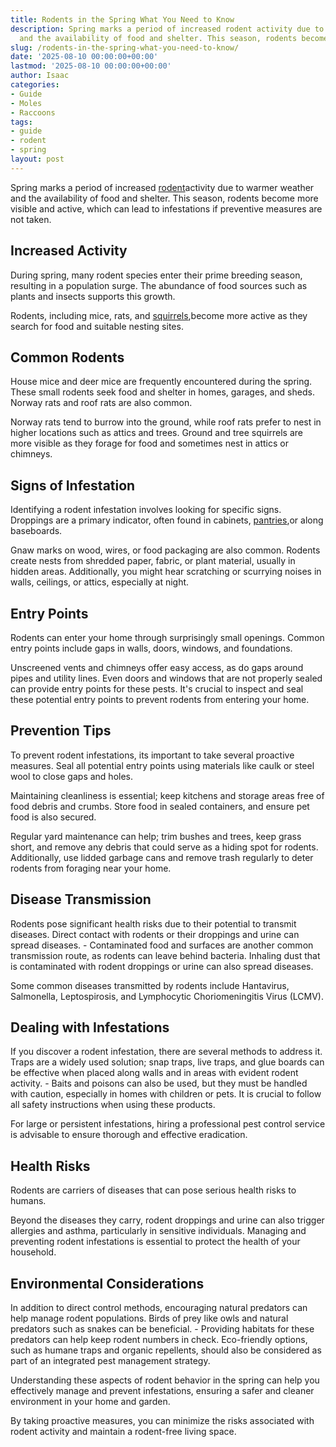 ```yaml
---
title: Rodents in the Spring What You Need to Know
description: Spring marks a period of increased rodent activity due to warmer weather
  and the availability of food and shelter. This season, rodents become more visible...
slug: /rodents-in-the-spring-what-you-need-to-know/
date: '2025-08-10 00:00:00+00:00'
lastmod: '2025-08-10 00:00:00+00:00'
author: Isaac
categories:
- Guide
- Moles
- Raccoons
tags:
- guide
- rodent
- spring
layout: post
---
```

Spring marks a period of increased [rodent](https://pestpolicy.com/healthy-pets-rodent-control/)activity due to warmer weather and the availability of food and shelter. This season, rodents become more visible and active, which can lead to infestations if preventive measures are not taken.

##  Increased Activity

During spring, many rodent species enter their prime breeding season, resulting in a population surge. The abundance of food sources such as plants and insects supports this growth.

Rodents, including mice, rats, and [squirrels](https://pestpolicy.com/how-to-get-rid-of-squirrels-in-the-yard/),become more active as they search for food and suitable nesting sites.

##  Common Rodents

House mice and deer mice are frequently encountered during the spring. These small rodents seek food and shelter in homes, garages, and sheds. Norway rats and roof rats are also common.

Norway rats tend to burrow into the ground, while roof rats prefer to nest in higher locations such as attics and trees. Ground and tree squirrels are more visible as they forage for food and sometimes nest in attics or chimneys.

##  Signs of Infestation

Identifying a rodent infestation involves looking for specific signs. Droppings are a primary indicator, often found in cabinets, [pantries](https://pestpolicy.com/what-causes-pantry-bugs/),or along baseboards.

Gnaw marks on wood, wires, or food packaging are also common. Rodents create nests from shredded paper, fabric, or plant material, usually in hidden areas. Additionally, you might hear scratching or scurrying noises in walls, ceilings, or attics, especially at night.

##  Entry Points

Rodents can enter your home through surprisingly small openings. Common entry points include gaps in walls, doors, windows, and foundations.

Unscreened vents and chimneys offer easy access, as do gaps around pipes and utility lines. Even doors and windows that are not properly sealed can provide entry points for these pests. It's crucial to inspect and seal these potential entry points to prevent rodents from entering your home.

##  Prevention Tips

To prevent rodent infestations, its important to take several proactive measures. Seal all potential entry points using materials like caulk or steel wool to close gaps and holes.

Maintaining cleanliness is essential; keep kitchens and storage areas free of food debris and crumbs. Store food in sealed containers, and ensure pet food is also secured.

Regular yard maintenance can help; trim bushes and trees, keep grass short, and remove any debris that could serve as a hiding spot for rodents. Additionally, use lidded garbage cans and remove trash regularly to deter rodents from foraging near your home.

##  Disease Transmission

Rodents pose significant health risks due to their potential to transmit diseases. Direct contact with rodents or their droppings and urine can spread diseases. - Contaminated food and surfaces are another common transmission route, as rodents can leave behind bacteria. Inhaling dust that is contaminated with rodent droppings or urine can also spread diseases.

Some common diseases transmitted by rodents include Hantavirus, Salmonella, Leptospirosis, and Lymphocytic Choriomeningitis Virus (LCMV).

##  Dealing with Infestations

If you discover a rodent infestation, there are several methods to address it. Traps are a widely used solution; snap traps, live traps, and glue boards can be effective when placed along walls and in areas with evident rodent activity. - Baits and poisons can also be used, but they must be handled with caution, especially in homes with children or pets. It is crucial to follow all safety instructions when using these products.

For large or persistent infestations, hiring a professional pest control service is advisable to ensure thorough and effective eradication.

##  Health Risks

Rodents are carriers of diseases that can pose serious health risks to humans.

Beyond the diseases they carry, rodent droppings and urine can also trigger allergies and asthma, particularly in sensitive individuals. Managing and preventing rodent infestations is essential to protect the health of your household.

##  Environmental Considerations

In addition to direct control methods, encouraging natural predators can help manage rodent populations. Birds of prey like owls and natural predators such as snakes can be beneficial. - Providing habitats for these predators can help keep rodent numbers in check. Eco-friendly options, such as humane traps and organic repellents, should also be considered as part of an integrated pest management strategy.

Understanding these aspects of rodent behavior in the spring can help you effectively manage and prevent infestations, ensuring a safer and cleaner environment in your home and garden.

By taking proactive measures, you can minimize the risks associated with rodent activity and maintain a rodent-free living space.